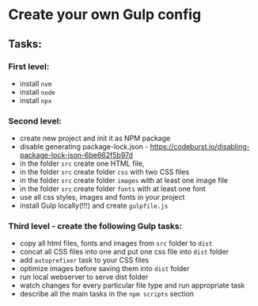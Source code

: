 # Create your own Gulp config

## Tasks:
### First level:
  - install `nvm`
  - install `node`
  - install `npx`

### Second level:
  - create new project and init it as NPM package
  - disable generating package-lock.json - https://codeburst.io/disabling-package-lock-json-6be662f5b97d
  - in the folder `src` create one HTML file,
  - in the folder `src` create folder `css` with two CSS files
  - in the folder `src` create folder `images` with at least one image file
  - in the folder `src` create folder `fonts` with at least one font
  - use all css styles, images and fonts in your project
  - install Gulp locally(!!!) and create `gulpfile.js`

 
### Third level - create the following Gulp tasks:
  - copy all html files, fonts and images from `src` folder to `dist`
  - concat all CSS files into one and put one css file into `dist` folder
  - add `autoprefixer` task to your CSS files
  - optimize images before saving them into `dist` folder
  - run local webserver to serve dist folder
  - watch changes for every particular file type and run appropriate task
  - describe all the main tasks in the `npm scripts` section
